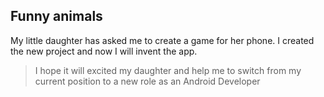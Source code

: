 ## Funny animals

My little daughter has asked me to create a game for her phone.
I created the new project and now I will invent the app.

> I hope it will excited my daughter and help me to switch from my current position to a new role as an Android Developer 